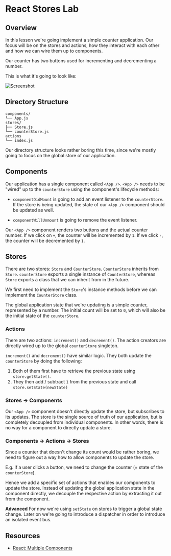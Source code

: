 # React Stores Lab

## Overview

In this lesson we're going implement a simple counter application. Our focus will be on the stores and actions, how they interact with each other and how we can wire them up to components.

Our counter has two buttons used for incrementing and decrementing a number.
 
This is what it's going to look like:

![Screenshot](https://s3.amazonaws.com/learn-verified/react-stores-lab-screenshot.png)

## Directory Structure

```
components/
└── App.js
stores/
├── Store.js
└── counterStore.js
actions
└── index.js
```

Our directory structure looks rather boring this time, since we're mostly going to focus on the global store of our application.

## Components

Our application has a single component called `<App />`. `<App />` needs to be "wired" up to the `counterStore` using the component's lifecycle methods:

* `componentDidMount` is going to add an event listener to the `counterStore`. If the store is being updated, the state of our `<App />` component should be updated as well.

* `componentWillUnmount` is going to remove the event listener.

Our `<App />` component renders two buttons and the actual counter number. If we click on `+`, the counter will be incremented by `1`. If we click `-`, the counter will be decremented by `1`.

## Stores

There are two stores: `Store` and `CounterStore`. `CounterStore` inherits from `Store`. `counterStore` exports a single instance of `CounterStore`, whereas `Store` exports a class that we can inherit from in the future.

We first need to implement the `Store`'s instance methods before we can implement the `CounterStore` class.

The global application state that we're updating is a simple counter, represented by a number. The initial count will be set to `0`, which will also be the initial state of the `counterStore`.

### Actions

There are two actions: `increment()` and `decrement()`. The action creators are directly wired up to the global `counterStore` singleton.

`increment()` and `decrement()` have similar logic. They both update the `counterStore` by doing the following:

1. Both of them first have to retrieve the previous state using `store.getState()`.
2. They then add / subtract `1` from the previous state and call `store.setState(newState)`

### Stores -> Components

Our `<App />` component doesn't directly update the store, but subscribes to its updates. The store is the single source of truth of our application, but is completely decoupled from individual components. In other words, there is no way for a component to directly update a store.

### Components -> Actions -> Stores

Since a counter that doesn't change its count would be rather boring, we need to figure out a way how to allow components to update the store.

E.g. if a user clicks a button, we need to change the counter (= state of the `counterStore`).

Hence we add a specific set of actions that enables our components to update the store. Instead of updating the global application state in the component directly, we decouple the respective action by extracting it out from the component.

**Advanced** For now we're using `setState` on stores to trigger a global state change. Later on we're going to introduce a dispatcher in order to introduce an isolated event bus.

## Resources

- [React: Multiple Components](https://facebook.github.io/react/docs/multiple-components.html)
